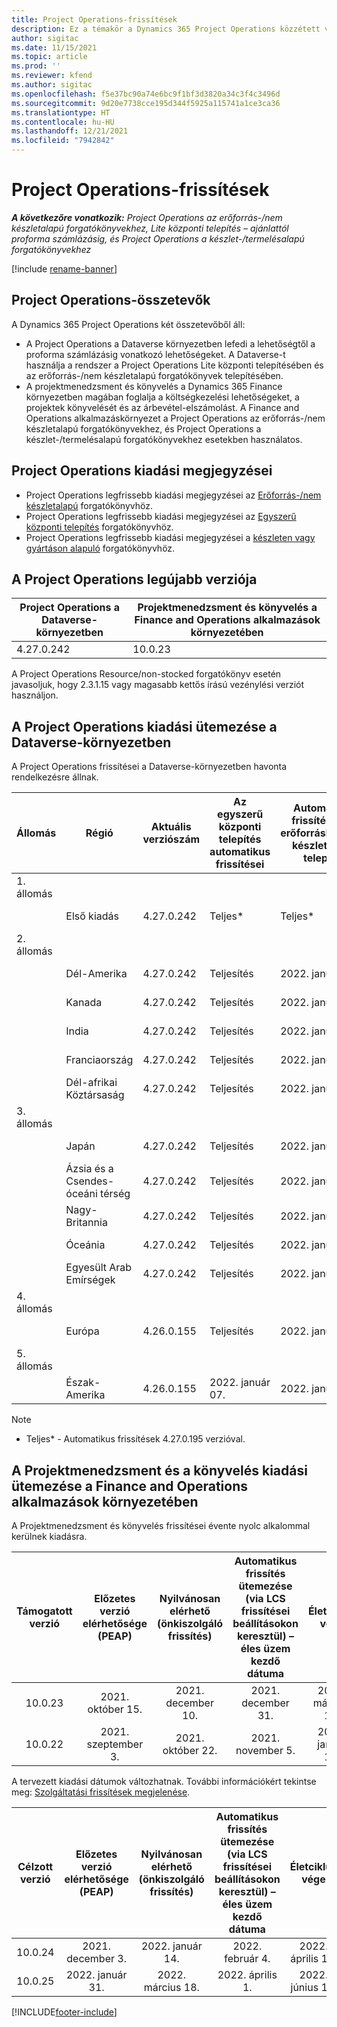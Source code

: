 ```yaml
---
title: Project Operations-frissítések
description: Ez a témakör a Dynamics 365 Project Operations közzétett verzióival kapcsolatban tartalmaz tájékoztatást.
author: sigitac
ms.date: 11/15/2021
ms.topic: article
ms.prod: ''
ms.reviewer: kfend
ms.author: sigitac
ms.openlocfilehash: f5e37bc90a74e6bc9f1bf3d3820a34c3f4c3496d
ms.sourcegitcommit: 9d20e7738cce195d344f5925a115741a1ce3ca36
ms.translationtype: HT
ms.contentlocale: hu-HU
ms.lasthandoff: 12/21/2021
ms.locfileid: "7942842"
---
```

# <a name="project-operations-updates"></a>Project Operations-frissítések

_**A következőre vonatkozik:** Project Operations az erőforrás-/nem készletalapú forgatókönyvekhez, Lite központi telepítés – ajánlattól proforma számlázásig, és Project Operations a készlet-/termelésalapú forgatókönyvekhez_

[!include [rename-banner](~/includes/cc-data-platform-banner.md)]

## <a name="project-operations-components"></a>Project Operations-összetevők

A Dynamics 365 Project Operations két összetevőből áll:

- A Project Operations a Dataverse környezetben lefedi a lehetőségtől a proforma számlázásig vonatkozó lehetőségeket. A Dataverse-t használja a rendszer a Project Operations Lite központi telepítésében és az erőforrás-/nem készletalapú forgatókönyvek telepítésében.
- A projektmenedzsment és könyvelés a Dynamics 365 Finance környezetben magában foglalja a költségkezelési lehetőségeket, a projektek könyvelését és az árbevétel-elszámolást. A Finance and Operations alkalmazáskörnyezet a Project Operations az erőforrás-/nem készletalapú forgatókönyvekhez, és Project Operations a készlet-/termelésalapú forgatókönyvekhez esetekben használatos.

## <a name="project-operations-release-notes"></a>Project Operations kiadási megjegyzései
- Project Operations legfrissebb kiadási megjegyzései az [Erőforrás-/nem készletalapú](whats-new-dec-2021-resource-based.md) forgatókönyvhöz.
- Project Operations legfrissebb kiadási megjegyzései az [Egyszerű központi telepítés](../pro/whats-new/whats-new-dec-2021-lite.md) forgatókönyvhöz.
- Project Operations legfrissebb kiadási megjegyzései a [készleten vagy gyártáson alapuló](../prod-pma/whats-new/whats-new-oct-2021-stocked.md) forgatókönyvhöz.

## <a name="project-operations-latest-version"></a>A Project Operations legújabb verziója

| Project Operations a Dataverse-környezetben | Projektmenedzsment és könyvelés a Finance and Operations alkalmazások környezetében | 
| --- | --- |
| 4.27.0.242 | 10.0.23 |

A Project Operations Resource/non-stocked forgatókönyv esetén javasoljuk, hogy 2.3.1.15 vagy magasabb kettős írású vezénylési verziót használjon.

## <a name="release-schedule-for-project-operations-on-dataverse-environment"></a>A Project Operations kiadási ütemezése a Dataverse-környezetben

A Project Operations frissítései a Dataverse-környezetben havonta rendelkezésre állnak. 

| Állomás | Régió | Aktuális verziószám | Az egyszerű központi telepítés automatikus frissítései | Automatikus frissítések az erőforráshoz/nem készlet alapú telepítés | Következő verziószám | A következő általánosan elérhető verzió |
|-----------|-----------------------|-----------------|--------------------|---------------------|---------------------|---------------------|
| 1. állomás |   &nbsp;              |    &nbsp;       | &nbsp;             |      &nbsp;         |      &nbsp;         |      &nbsp;         |
|   &nbsp;  | Első kiadás         |  4.27.0.242     | Teljes*          | Teljes*           | Később eldöntendő                 | 2022. január 14.    |
| 2. állomás |   &nbsp;              |    &nbsp;       | &nbsp;             |      &nbsp;         |      &nbsp;         |      &nbsp;         |
|   &nbsp;  | Dél-Amerika         |  4.27.0.242     | Teljesítés           | 2022. január 07.    | Később eldöntendő                 | 2022. január 14.    |
|   &nbsp;  | Kanada                |  4.27.0.242     | Teljesítés           | 2022. január 07.    | Később eldöntendő                 | 2022. január 14.    |
|   &nbsp;  | India                 |  4.27.0.242     | Teljesítés           | 2022. január 07.    | Később eldöntendő                 | 2022. január 14.    |
|   &nbsp;  | Franciaország                |  4.27.0.242     | Teljesítés           | 2022. január 07.    | Később eldöntendő                 | 2022. január 14.    |
|   &nbsp;  | Dél-afrikai Köztársaság          |  4.27.0.242     | Teljesítés           | 2022. január 07.    | Később eldöntendő                 | 2022. január 14.    |
| 3. állomás |      &nbsp;           |     &nbsp;      |     &nbsp;         |      &nbsp;         |      &nbsp;         |      &nbsp;         |
|   &nbsp;  | Japán                 |  4.27.0.242     | Teljesítés           | 2022. január 07.    | Később eldöntendő                 | 2022. január 21.    |
|   &nbsp;  | Ázsia és a Csendes-óceáni térség          |  4.27.0.242     | Teljesítés           | 2022. január 07.    | Később eldöntendő                 | 2022. január 21.    |
|   &nbsp;  | Nagy-Britannia         |  4.27.0.242     | Teljesítés           | 2022. január 07.    | Később eldöntendő                 | 2022. január 21.    |
|   &nbsp;  | Óceánia               |  4.27.0.242     | Teljesítés           | 2022. január 07.    | Később eldöntendő                 | 2022. január 21.    |
|   &nbsp;  | Egyesült Arab Emírségek  |  4.27.0.242     | Teljesítés           | 2022. január 07.    | Később eldöntendő                 | 2022. január 21.    |
| 4. állomás |     &nbsp;            |     &nbsp;      |     &nbsp;         |      &nbsp;         |      &nbsp;         |      &nbsp;         |
|   &nbsp;  | Európa                |  4.26.0.155     | Teljesítés           | 2022. január 07.    | 4.27.0.242          | 2022. január 10.    |
| 5. állomás |     &nbsp;            |     &nbsp;      |     &nbsp;         |      &nbsp;         |      &nbsp;         |      &nbsp;         |
|   &nbsp;  | Észak-Amerika         |  4.26.0.155     | 2022. január 07.   | 2022. január 14.    | 4.27.0.242          | 2022. január 17.    |

>[!Note]
> - Teljes* - Automatikus frissítések 4.27.0.195 verzióval.


## <a name="release-schedule-for-project-management-and-accounting-in-the-finance-and-operations-apps-environment"></a>A Projektmenedzsment és a könyvelés kiadási ütemezése a Finance and Operations alkalmazások környezetében

A Projektmenedzsment és könyvelés frissítései évente nyolc alkalommal kerülnek kiadásra.

|Támogatott verzió| Előzetes verzió elérhetősége (PEAP) | Nyilvánosan elérhető (önkiszolgáló frissítés) | Automatikus frissítés ütemezése (via LCS frissítései beállításokon keresztül) – éles üzem kezdő dátuma |   Életciklus vége   |
|:---------------:|:---------------------------:|:---------------------------------:|:--------------------------------------------------------------------:|:------------------:|
|     10.0.23     |      2021. október 15.       |        2021. december 10.          |                          2021. december 31.                           | 2022. március 18.     |
|     10.0.22     |      2021. szeptember 3.      |        2021. október 22.           |                          2021. november 5.                            | 2022. január 14.   |


A tervezett kiadási dátumok változhatnak. További információkért tekintse meg: [Szolgáltatási frissítések megjelenése](/dynamics365/fin-ops-core/fin-ops/get-started/public-preview-releases?toc=%2fdynamics365%2ffinance%2ftoc.json).

|Célzott verzió | Előzetes verzió elérhetősége (PEAP) | Nyilvánosan elérhető (önkiszolgáló frissítés) | Automatikus frissítés ütemezése (via LCS frissítései beállításokon keresztül) – éles üzem kezdő dátuma |   Életciklus vége   |
|:---------------:|:---------------------------:|:---------------------------------:|:--------------------------------------------------------------------:|:------------------:|
|     10.0.24     |      2021. december 3.       |        2022. január 14.           |                          2022. február 4.                            | 2022. április 15.     |
|     10.0.25     |      2022. január 31.       |        2022. március 18.             |                          2022. április 1.                               | 2022. június 10.      |

[!INCLUDE[footer-include](../includes/footer-banner.md)]
